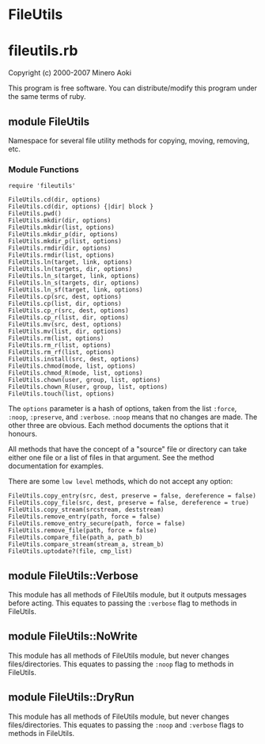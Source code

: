 # FileUtils

# fileutils.rb

Copyright (c) 2000-2007 Minero Aoki

This program is free software. You can distribute/modify this program under
the same terms of ruby.

## module FileUtils

Namespace for several file utility methods for copying, moving, removing, etc.

### Module Functions

    require 'fileutils'

    FileUtils.cd(dir, options)
    FileUtils.cd(dir, options) {|dir| block }
    FileUtils.pwd()
    FileUtils.mkdir(dir, options)
    FileUtils.mkdir(list, options)
    FileUtils.mkdir_p(dir, options)
    FileUtils.mkdir_p(list, options)
    FileUtils.rmdir(dir, options)
    FileUtils.rmdir(list, options)
    FileUtils.ln(target, link, options)
    FileUtils.ln(targets, dir, options)
    FileUtils.ln_s(target, link, options)
    FileUtils.ln_s(targets, dir, options)
    FileUtils.ln_sf(target, link, options)
    FileUtils.cp(src, dest, options)
    FileUtils.cp(list, dir, options)
    FileUtils.cp_r(src, dest, options)
    FileUtils.cp_r(list, dir, options)
    FileUtils.mv(src, dest, options)
    FileUtils.mv(list, dir, options)
    FileUtils.rm(list, options)
    FileUtils.rm_r(list, options)
    FileUtils.rm_rf(list, options)
    FileUtils.install(src, dest, options)
    FileUtils.chmod(mode, list, options)
    FileUtils.chmod_R(mode, list, options)
    FileUtils.chown(user, group, list, options)
    FileUtils.chown_R(user, group, list, options)
    FileUtils.touch(list, options)

The `options` parameter is a hash of options, taken from the list `:force`,
`:noop`, `:preserve`, and `:verbose`. `:noop` means that no changes are made. 
The other three are obvious. Each method documents the options that it
honours.

All methods that have the concept of a "source" file or directory can take
either one file or a list of files in that argument.  See the method
documentation for examples.

There are some `low level` methods, which do not accept any option:

    FileUtils.copy_entry(src, dest, preserve = false, dereference = false)
    FileUtils.copy_file(src, dest, preserve = false, dereference = true)
    FileUtils.copy_stream(srcstream, deststream)
    FileUtils.remove_entry(path, force = false)
    FileUtils.remove_entry_secure(path, force = false)
    FileUtils.remove_file(path, force = false)
    FileUtils.compare_file(path_a, path_b)
    FileUtils.compare_stream(stream_a, stream_b)
    FileUtils.uptodate?(file, cmp_list)

## module FileUtils::Verbose

This module has all methods of FileUtils module, but it outputs messages
before acting.  This equates to passing the `:verbose` flag to methods in
FileUtils.

## module FileUtils::NoWrite

This module has all methods of FileUtils module, but never changes
files/directories.  This equates to passing the `:noop` flag to methods in
FileUtils.

## module FileUtils::DryRun

This module has all methods of FileUtils module, but never changes
files/directories.  This equates to passing the `:noop` and `:verbose` flags
to methods in FileUtils.
